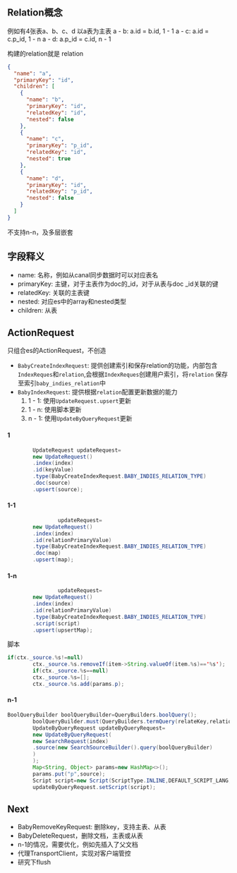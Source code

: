 ## Relation概念

例如有4张表a、b、c、d 以a表为主表 a - b: a.id = b.id, 1 - 1 a - c: a.id = c.p_id, 1 - n a - d: a.p_id = c.id, n - 1

构建的relation就是 relation

```json
{
  "name": "a",
  "primaryKey": "id",
  "children": [
    {
      "name": "b",
      "primaryKey": "id",
      "relatedKey": "id",
      "nested": false
    },
    {
      "name": "c",
      "primaryKey": "p_id",
      "relatedKey": "id",
      "nested": true
    },
    {
      "name": "d",
      "primaryKey": "id",
      "relatedKey": "p_id",
      "nested": false
    }
  ]
}
```

不支持n-n，及多层嵌套

## 字段释义

- name: 名称，例如从canal同步数据时可以对应表名
- primaryKey: 主键，对于主表作为doc的_id，对于从表与doc _id关联的键
- relatedKey: 关联的主表键
- nested: 对应es中的array和nested类型
- children: 从表

## ActionRequest

只组合es的ActionRequest，不创造

- `BabyCreateIndexRequest`: 提供创建索引和保存relation的功能，内部包含`IndexReques`和`relation`,会根据`IndexReques`创建用户索引，将`relation`
  保存至索引`baby_indies_relation`中
- `BabyIndexRequest`: 提供根据`relation`配置更新数据的能力
    1. 1 - 1: 使用`UpdateRequest.upsert`更新
    2. 1 - n: 使用脚本更新
    3. n - 1: 使用`UpdateByQueryRequest`更新

#### 1

```java
        UpdateRequest updateRequest=
        new UpdateRequest()
        .index(index)
        .id(keyValue)
        .type(BabyCreateIndexRequest.BABY_INDIES_RELATION_TYPE)
        .doc(source)
        .upsert(source);
```

#### 1-1

```java
                updateRequest=
        new UpdateRequest()
        .index(index)
        .id(relationPrimaryValue)
        .type(BabyCreateIndexRequest.BABY_INDIES_RELATION_TYPE)
        .doc(map)
        .upsert(map);
```

#### 1-n

```java
                updateRequest=
        new UpdateRequest()
        .index(index)
        .id(relationPrimaryValue)
        .type(BabyCreateIndexRequest.BABY_INDIES_RELATION_TYPE)
        .script(script)
        .upsert(upsertMap);
```

脚本

```java
if(ctx._source.%s!=null)
        ctx._source.%s.removeIf(item->String.valueOf(item.%s)=='%s');
        if(ctx._source.%s==null)
        ctx._source.%s=[];
        ctx._source.%s.add(params.p);
```

#### n-1

```java
BoolQueryBuilder boolQueryBuilder=QueryBuilders.boolQuery();
        boolQueryBuilder.must(QueryBuilders.termQuery(relateKey,relationPrimaryValue));
        UpdateByQueryRequest updateByQueryRequest=
        new UpdateByQueryRequest(
        new SearchRequest(index)
        .source(new SearchSourceBuilder().query(boolQueryBuilder)
        )
        );
        Map<String, Object> params=new HashMap<>();
        params.put("p",source);
        Script script=new Script(ScriptType.INLINE,DEFAULT_SCRIPT_LANG,String.format("ctx._source.%s = params.p",name),params);
        updateByQueryRequest.setScript(script);
```

## Next

- BabyRemoveKeyRequest: 删除key，支持主表、从表
- BabyDeleteRequest，删除文档，主表或从表
- n-1的情况，需要优化，例如先插入了父文档
- 代理TransportClient，实现对客户端管控
- 研究下flush
